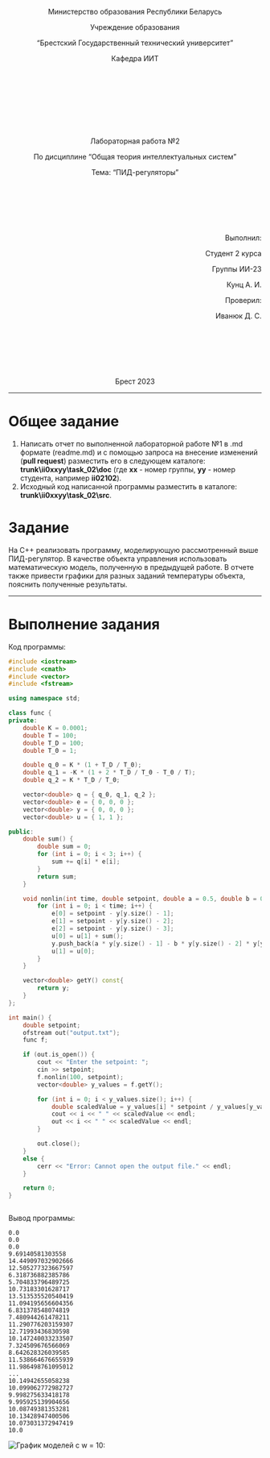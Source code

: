 <p align="center"> Министерство образования Республики Беларусь</p>
<p align="center">Учреждение образования</p>
<p align="center">“Брестский Государственный технический университет”</p>
<p align="center">Кафедра ИИТ</p>
<br><br><br><br><br><br><br>
<p align="center">Лабораторная работа №2</p>
<p align="center">По дисциплине “Общая теория интеллектуальных систем”</p>
<p align="center">Тема: “ПИД-регуляторы”</p>
<br><br><br><br><br>
<p align="right">Выполнил:</p>
<p align="right">Студент 2 курса</p>
<p align="right">Группы ИИ-23</p>
<p align="right">Кунц А. И.</p>
<p align="right">Проверил:</p>
<p align="right">Иванюк Д. С.</p>
<br><br><br><br><br>
<p align="center">Брест 2023</p>

---

# Общее задание #
1. Написать отчет по выполненной лабораторной работе №1 в .md формате (readme.md) и с помощью запроса на внесение изменений (**pull request**) разместить его в следующем каталоге: **trunk\ii0xxyy\task_02\doc** (где **xx** - номер группы, **yy** - номер студента, например **ii02102**).
2. Исходный код написанной программы разместить в каталоге: **trunk\ii0xxyy\task_02\src**.

# Задание #
На C++ реализовать программу, моделирующую рассмотренный выше ПИД-регулятор.  В качестве объекта управления использовать математическую модель, полученную в предыдущей работе.
В отчете также привести графики для разных заданий температуры объекта, пояснить полученные результаты.

---

# Выполнение задания #

Код программы:
```C++
#include <iostream>
#include <cmath>
#include <vector>
#include <fstream>

using namespace std;

class func {
private:
    double K = 0.0001;
    double T = 100;
    double T_D = 100;
    double T_0 = 1;

    double q_0 = K * (1 + T_D / T_0);
    double q_1 = -K * (1 + 2 * T_D / T_0 - T_0 / T);
    double q_2 = K * T_D / T_0;

    vector<double> q = { q_0, q_1, q_2 };
    vector<double> e = { 0, 0, 0 };
    vector<double> y = { 0, 0, 0 };
    vector<double> u = { 1, 1 };

public:
    double sum() {
        double sum = 0;
        for (int i = 0; i < 3; i++) {
            sum += q[i] * e[i];
        }
        return sum;
    }

    void nonlin(int time, double setpoint, double a = 0.5, double b = 0.3, double c = 0.9, double d = 0.7) {
        for (int i = 0; i < time; i++) {
            e[0] = setpoint - y[y.size() - 1];
            e[1] = setpoint - y[y.size() - 2];
            e[2] = setpoint - y[y.size() - 3];
            u[0] = u[1] + sum();
            y.push_back(a * y[y.size() - 1] - b * y[y.size() - 2] * y[y.size() - 2] + c * u[0] + d * sin(u[1]));
            u[1] = u[0];
        }
    }

    vector<double> getY() const{
        return y;
    }
};

int main() {
    double setpoint;
    ofstream out("output.txt");
    func f;

    if (out.is_open()) {
        cout << "Enter the setpoint: ";
        cin >> setpoint;
        f.nonlin(100, setpoint);
        vector<double> y_values = f.getY();

        for (int i = 0; i < y_values.size(); i++) {
            double scaledValue = y_values[i] * setpoint / y_values[y_values.size() - 1];
            cout << i << " " << scaledValue << endl;
            out << i << " " << scaledValue << endl;
        }

        out.close();
    }
    else {
        cerr << "Error: Cannot open the output file." << endl;
    }

    return 0;
}



```     

Вывод программы:

    0.0
    0.0
    0.0
    9.69140581303558
    14.449097032902666
    12.505277323667597
    6.318736882385786
    5.704833796489725
    10.73183301628717
    13.513535520540419
    11.094195656604356
    6.831378548074819
    7.480944261478211
    11.290776203159307
    12.71993436830598
    10.147240033233507
    7.324509676566069
    8.642628326039585
    11.538664676655939
    11.986498761095012
    ...
    10.14942655058238
    10.099062772982727
    9.998275633418178
    9.995925139904656
    10.08749381353281
    10.13428947400506
    10.073031372947419
    10.0
![График моделей с w = 10:](graph.png)

